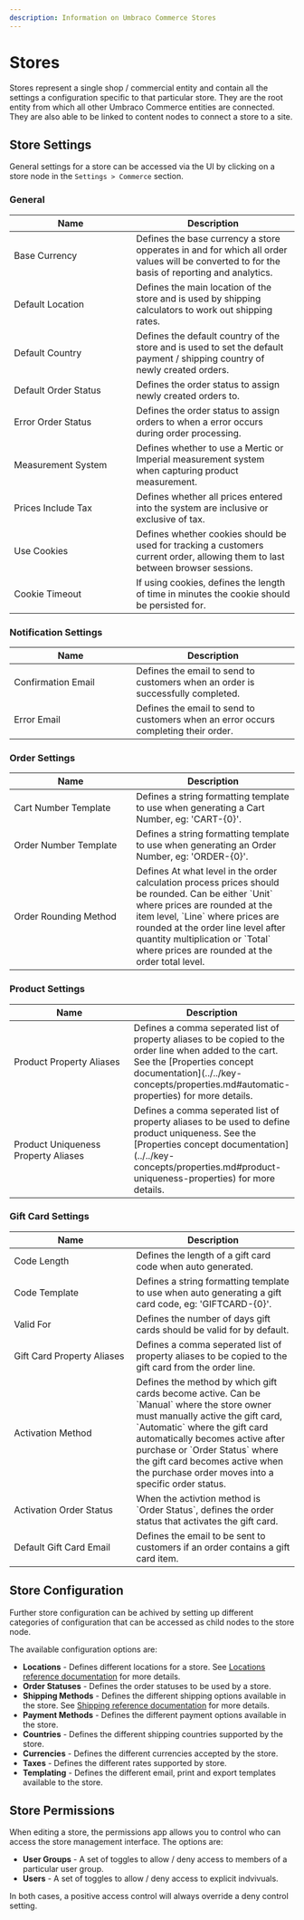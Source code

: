 ```yaml
---
description: Information on Umbraco Commerce Stores
---
```


# Stores

Stores represent a single shop / commercial entity and contain all the settings a configuration specific to that particular store. They are the root entity from which all other Umbraco Commerce entities are connected. They are also able to be linked to content nodes to connect a store to a site.

## Store Settings

General settings for a store can be accessed via the UI by clicking on a store node in the `Settings > Commerce` section.

### General

<table>
  <thead>
    <tr>
      <th width="200">Name</th>
      <th>Description</th>
    </tr>
  </thead>
  <tbody>
    <tr>
      <td>Base Currency</td>
      <td>Defines the base currency a store opperates in and for which all order values will be converted to for the basis of reporting and analytics.</td>
    </tr>
    <tr>
      <td>Default Location</td>
      <td>Defines the main location of the store and is used by shipping calculators to work out shipping rates.</td>
    </tr>
    <tr>
      <td>Default Country</td>
      <td>Defines the default country of the store and is used to set the default payment / shipping country of newly created orders.</td>
    </tr>
    <tr>
      <td>Default Order Status</td>
      <td>Defines the order status to assign newly created orders to.</td>
    </tr>
    <tr>
      <td>Error Order Status</td>
      <td>Defines the order status to assign orders to when a error occurs during order processing.</td>
    </tr>
    <tr>
      <td>Measurement System</td>
      <td>Defines whether to use a Mertic or Imperial measurement system when capturing product measurement.</td>
    </tr>
    <tr>
      <td>Prices Include Tax</td>
      <td>Defines whether all prices entered into the system are inclusive or exclusive of tax.</td>
    </tr>
    <tr>
      <td>Use Cookies</td>
      <td>Defines whether cookies should be used for tracking a customers current order, allowing them to last between browser sessions.</td>
    </tr>
    <tr>
      <td>Cookie Timeout</td>
      <td>If using cookies, defines the length of time in minutes the cookie should be persisted for.</td>
    </tr>
  </tbody>
</table>

### Notification Settings

<table>
  <thead>
    <tr>
      <th width="200">Name</th>
      <th>Description</th>
    </tr>
  </thead>
  <tbody>
    <tr>
      <td>Confirmation Email</td>
      <td>Defines the email to send to customers when an order is successfully completed.</td>
    </tr>
    <tr>
      <td>Error Email</td>
      <td>Defines the email to send to customers when an error occurs completing their order.</td>
    </tr>
  </tbody>
</table>

### Order Settings

<table>
  <thead>
    <tr>
      <th width="200">Name</th>
      <th>Description</th>
    </tr>
  </thead>
  <tbody>
    <tr>
      <td>Cart Number Template</td>
      <td>Defines a string formatting template to use when generating a Cart Number, eg: 'CART-{0}'.</td>
    </tr>
    <tr>
      <td>Order Number Template</td>
      <td>Defines a string formatting template to use when generating an Order Number, eg: 'ORDER-{0}'.</td>
    </tr>
    <tr>
      <td>Order Rounding Method</td>
      <td>Defines At what level in the order calculation process prices should be rounded. Can be either `Unit` where prices are rounded at the item level, `Line` where prices are rounded at the order line level after quantity multiplication or `Total` where prices are rounded at the order total level.</td>
    </tr>
  </tbody>
</table>

### Product Settings

<table>
  <thead>
    <tr>
      <th width="200">Name</th>
      <th>Description</th>
    </tr>
  </thead>
  <tbody>
    <tr>
      <td>Product Property Aliases</td>
      <td>Defines a comma seperated list of property aliases to be copied to the order line when added to the cart. See the [Properties concept documentation](../../key-concepts/properties.md#automatic-properties) for more details.</td>
    </tr>
    <tr>
      <td>Product Uniqueness Property Aliases</td>
      <td>Defines a comma seperated list of property aliases to be used to define product uniqueness. See the [Properties concept documentation](../../key-concepts/properties.md#product-uniqueness-properties) for more details.</td>
    </tr>
  </tbody>
</table>

### Gift Card Settings

<table>
  <thead>
    <tr>
      <th width="200">Name</th>
      <th>Description</th>
    </tr>
  </thead>
  <tbody>
    <tr>
      <td>Code Length</td>
      <td>Defines the length of a gift card code when auto generated.</td>
    </tr>
    <tr>
      <td>Code Template</td>
      <td>Defines a string formatting template to use when auto generating a gift card code, eg: 'GIFTCARD-{0}'.</td>
    </tr>
    <tr>
      <td>Valid For</td>
      <td>Defines the number of days gift cards should be valid for by default.</td>
    </tr>
    <tr>
      <td>Gift Card Property Aliases</td>
      <td>Defines a comma seperated list of property aliases to be copied to the gift card from the order line.</td>
    </tr>
    <tr>
      <td>Activation Method</td>
      <td>Defines the method by which gift cards become active. Can be `Manual` where the store owner must manually active the gift card, `Automatic` where the gift card automatically becomes active after purchase or `Order Status` where the gift card becomes active when the purchase order moves into a specific order status.</td>
    </tr>
    <tr>
      <td>Activation Order Status</td>
      <td>When the activtion method is `Order Status`, defines the order status that activates the gift card.</td>
    </tr>
    <tr>
      <td>Default Gift Card Email</td>
      <td>Defines the email to be sent to customers if an order contains a gift card item.</td>
    </tr>
  </tbody>
</table>

## Store Configuration

Further store configuration can be achived by setting up different categories of configuration that can be accessed as child nodes to the store node.

The available configuration options are:

* **Locations** - Defines different locations for a store. See [Locations reference documentation](../locations/README.md) for more details.
* **Order Statuses** - Defines the order statuses to be used by a store.
* **Shipping Methods** - Defines the different shipping options available in the store. See [Shipping reference documentation](../shipping/README.md) for more details.
* **Payment Methods** - Defines the different payment options available in the store.
* **Countries** - Defines the different shipping countries supported by the store.
* **Currencies** - Defines the different currencies accepted by the store.
* **Taxes** - Defines the different rates supported by store.
* **Templating** - Defines the different email, print and export templates available to the store.

## Store Permissions

When editing a store, the permissions app allows you to control who can access the store management interface. The options are:

* **User Groups** - A set of toggles to allow / deny access to members of a particular user group.
* **Users** - A set of toggles to allow / deny access to explicit indvivuals.

In both cases, a positive access control will always override a deny control setting.